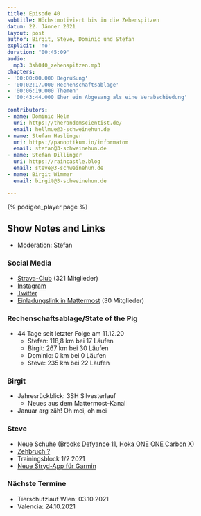 ```yaml
---
title: Episode 40
subtitle: Höchstmotiviert bis in die Zehenspitzen
datum: 22. Jänner 2021
layout: post
author: Birgit, Steve, Dominic und Stefan
explicit: 'no'
duration: "00:45:09"
audio:
  mp3: 3sh040_zehenspitzen.mp3
chapters:
- '00:00:00.000 Begrüßung'
- '00:02:17.000 Rechenschaftsablage'
- '00:06:19.000 Themen'
- '00:43:44.000 Eher ein Abgesang als eine Verabschiedung'

contributors:
- name: Dominic Helm
  uri: https://therandomscientist.de/
  email: hellmue@3-schweinehun.de
- name: Stefan Haslinger
  uri: https://panoptikum.io/informatom
  email: stefan@3-schweinehun.de
- name: Stefan Dillinger
  uri: https://raincastle.blog
  email: steve@3-schweinehun.de
- name: Birgit Wimmer
  email: birgit@3-schweinehun.de

---
```


{% podigee_player page %}

## Show Notes and Links

* Moderation: Stefan

### Social Media

* [Strava-Club](https://www.strava.com/clubs/3schweinehunde) (321 Mitglieder)
* [Instagram](https://www.instagram.com/3_schweinehunde/)
* [Twitter](https://twitter.com/3schweinehunde)
* [Einladungslink in Mattermost](https://mattermost.informatom.com/signup_user_complete/?id=pniz51hpoiyqumcdeu11463o8h) (30 Mitglieder)

### Rechenschaftsablage/State of the Pig

* 44 Tage seit letzter Folge am 11.12.20
  * Stefan: 118,8 km bei 17 Läufen
  * Birgit: 267 km bei 30 Läufen
  * Dominic: 0 km bei 0 Läufen
  * Steve: 235 km bei 22 Läufen

### Birgit

* Jahresrückblick: 3SH Silvesterlauf
  * Neues aus dem Mattermost-Kanal
* Januar arg zäh! Oh mei, oh mei

### Steve

* Neue Schuhe ([Brooks Defyance 11](https://www.bunert.de/brooks-defyance-11-herren),
  [Hoka ONE ONE Carbon X](https://www.hokaoneone.eu/en/gb/men-road/carbon-x-2/1113526.html))
* [Zehbruch ?](https://www.strava.com/activities/4633844465)
* Trainingsblock 1/2 2021
* [Neue Stryd-App für Garmin](https://blog.stryd.com/2021/01/20/garmin-workout-app-update/)

### Nächste Termine

* Tierschutzlauf Wien: 03.10.2021
* Valencia: 24.10.2021
